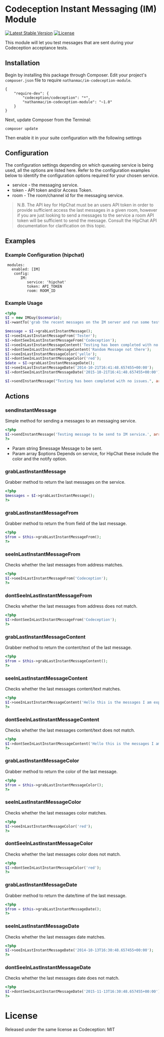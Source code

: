 Codeception Instant Messaging (IM) Module
=========================================

[![Latest Stable Version](https://poser.pugx.org/nathanmac/im-codeception-module/v/stable.svg)](https://packagist.org/packages/nathanmac/im-codeception-module)
[![License](https://poser.pugx.org/nathanmac/im-codeception-module/license.svg)](https://packagist.org/packages/nathanmac/im-codeception-module)

This module will let you test messages that are sent during your Codeception
acceptance tests.

## Installation

Begin by installing this package through Composer. Edit your project's `composer.json` file to require `nathanmac/im-codeception-module`.

    {
        "require-dev": {
            "codeception/codeception": "*",
            "nathanmac/im-codeception-module": "~1.0"
        }
    }

Next, update Composer from the Terminal:

    composer update

Then enable it in your suite configuration with the following settings

## Configuration

The configuration settings depending on which queueing service is being used, all the options are listed
here. Refer to the configuration examples below to identify the configuration options required for your chosen
service.

* service - the messaging service.
* token - API token and/or Access Token.
* room - The room/channel id for the messaging service.

> N.B. The API key for HipChat must be an users API token in order to provide sufficient access the last messages in
> a given room, however if you are just looking to send a messages to the service a room API token will be
> sufficient to send the message. Consult the HipChat API documentation for clarification on this topic.

## Examples
### Example Configuration (hipchat)

     modules:
       enabled: [IM]
        config:
           IM:
              service: 'hipchat'
              token: API_TOKEN
              room: ROOM_ID
              
### Example Usage

```php
<?php
$I = new IMGuy($scenario);
$I->wantTo('grab the recent messages on the IM server and run some tests');

$message = $I->grabLastInstantMessage();
$I->seeInLastInstantMessageFrom('Tester');
$I->dontSeeInLastInstantMessageFrom('Codeception');
$I->seeInLastInstantMessageContent('Testing has been completed with no issues.');
$I->dontSeeInLastInstantMessageContent('Random Message not there');
$I->seeInLastInstantMessageColor('yello');
$I->dontSeeInLastInstantMessageColor('red');
$date = $I->grabLastInstantMessageDate();
$I->seeInLastInstantMessageDate('2014-10-21T16:41:48.657455+00:00');
$I->dontSeeInLastInstantMessageDate('2015-10-21T16:41:48.657455+00:00');

$I->sendInstantMessage("Testing has been completed with no issues.", array('color' => 'yellow', 'notify' => true));
```

## Actions
### sendInstantMessage
Simple method for sending a messages to an messaging service.

```php
<?php
$I->sendInstantMessage('Testing message to be send to IM service.', array('color' => 'red', 'notify' => true);
?>
```

* Param string $message Message to be sent.
* Param array $options Depends on service, for HipChat these include the color and the notify option.

### grabLastInstantMessage
Grabber method to return the last messages on the service.

```php
<?php
$messages = $I->grabLastInstantMessage();
?>
```

### grabLastInstantMessageFrom
Grabber method to return the from field of the last message.

```php
<?php
$from = $this->grabLastInstantMessageFrom();
?>
```
     
### seeInLastInstantMessageFrom
Checks whether the last messages from address matches.

```php
<?php
$I->seeInLastInstantMessageFrom('Codeception');
?>
```
     
### dontSeeInLastInstantMessageFrom
Checks whether the last messages from address does not match.

```php
<?php
$I->dontSeeInLastInstantMessageFrom('Codeception');
?>
```

### grabLastInstantMessageContent
Grabber method to return the content/text of the last message.

```php
<?php
$from = $this->grabLastInstantMessageContent();
?>
```
      
### seeInLastInstantMessageContent
Checks whether the last messages content/text matches.

```php
<?php
$I->seeInLastInstantMessageContent('Hello this is the messages I am expecting to see.');
?>
```

### dontSeeInLastInstantMessageContent
Checks whether the last messages content/text does not match.

```php
<?php
$I->dontSeeInLastInstantMessageContent('Hello this is the messages I am not expecting to see.');
?>
```

### grabLastInstantMessageColor
Grabber method to return the color of the last message.

```php
<?php
$from = $this->grabLastInstantMessageColor();
?>
```

### seeInLastInstantMessageColor
Checks whether the last messages color matches.

```php
<?php
$I->seeInLastInstantMessageColor('red');
?>
```

### dontSeeInLastInstantMessageColor
Checks whether the last messages color does not match.

```php
<?php
$I->dontSeeInLastInstantMessageColor('red');
?>
```

### grabLastInstantMessageDate
Grabber method to return the date/time of the last message.

```php
<?php
$from = $this->grabLastInstantMessageDate();
?>
```

### seeInLastInstantMessageDate
Checks whether the last messages date matches.

```php
<?php
$I->seeInLastInstantMessageDate('2014-10-13T16:30:48.657455+00:00');
?>
```

### dontSeeInLastInstantMessageDate
Checks whether the last messages date does not match.

```php
<?php
$I->dontSeeInLastInstantMessageDate('2015-11-13T16:30:48.657455+00:00');
?>
```

# License

Released under the same license as Codeception: MIT
